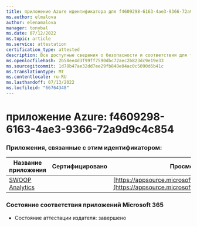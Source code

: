 ```yaml
---
title: приложение Azure идентификатора для f4609298-6163-4ae3-9366-72a9d9c4c854
ms.author: elmalova
author: elenamalova
manager: tonybal
ms.date: 07/12/2022
ms.topic: article
ms.service: attestation
certification_type: attested
description: Все доступные сведения о безопасности и соответствии для f4609298-6163-4ae3-9366-72a9d9c4c854.
ms.openlocfilehash: 2b58ee4d3f99ff7590dbc72aec2b823dc9e19e33
ms.sourcegitcommit: 1d78b47ae32dd7ee29fb848e04ac0c5090d6b41c
ms.translationtype: MT
ms.contentlocale: ru-RU
ms.lasthandoff: 07/13/2022
ms.locfileid: "66764348"
---
```

# <a name="azure-app-id-f4609298-6163-4ae3-9366-72a9d9c4c854"></a>приложение Azure: f4609298-6163-4ae3-9366-72a9d9c4c854


### <a name="apps-associated-with-this-id"></a>Приложения, связанные с этим идентификатором:
| **Название приложения** | **Сертифицировано** | **Просмотр в AppSource** |
|--------------|---------------|-----------------------|
| [SWOOP Analytics](../forward/WA200000877.md) |  | [https://appsource.microsoft.com/product/office/WA200000877](https://appsource.microsoft.com/product/office/WA200000877) |

### <a name="microsoft-365-app-compliance-status"></a>Состояние соответствия приложений Microsoft 365
- Состояние аттестации издателя: завершено
